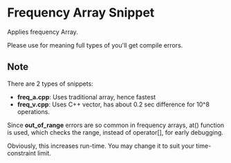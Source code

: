 # Frequency Array Snippet

Applies frequency Array.

Please use for meaning full types of you'll get compile errors.

## Note

There are 2 types of snippets:
- **freq_a.cpp**: Uses traditional array, hence fastest
- **freq_v.cpp**: Uses C++ vector, has about 0.2 sec difference for 10^8 operations.

Since **out_of_range** errors are so common in frequency arrays,
at() function is used, which checks the range, instead of operator[], for early debugging.

Obviously, this increases run-time. You may change it to suit your time-constraint limit.
